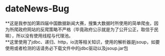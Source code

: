 # dateNews-Bug
**这是我参加的第四届中国数据新闻大赛，搜集大数据时所使用的简单爬虫，因为所爬政府网站的反爬策略不严格（毕竟政府公示就是为了公开公正，取信于民嘛），所以没有使用线程与代理池。  
**这里使用了jdbc、递归、http，io流等相关知识，使用的解析器是jsoup，如要使用或者检测的话请务必下载文件中的jdbc驱动以及jsoup.jar包  
